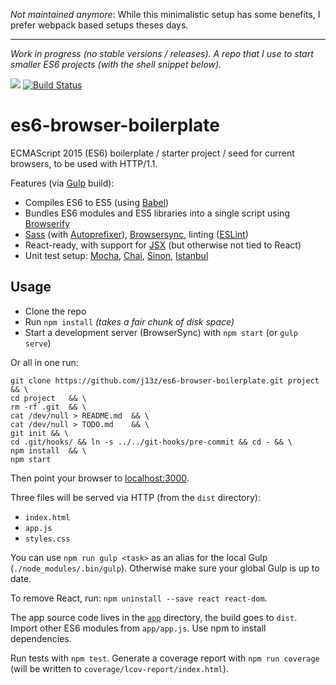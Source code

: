 *Not maintained anymore*: While this minimalistic setup has some benefits, I prefer webpack based setups theses days.

---

*Work in progress (no stable versions / releases). A repo that I use to start smaller ES6 projects (with the shell snippet below).*


[![](https://david-dm.org/j13z/es6-browser-boilerplate/dev-status.png)](https://david-dm.org/j13z/es6-browser-boilerplate?type=dev)
[![Build Status](https://travis-ci.org/j13z/es6-browser-boilerplate.svg?branch=master)](https://travis-ci.org/j13z/es6-browser-boilerplate)

# es6-browser-boilerplate

ECMAScript 2015 (ES6) boilerplate / starter project / seed for current browsers, to be used with HTTP/1.1.

Features (via [Gulp] build):

- Compiles ES6 to ES5 (using [Babel])
- Bundles ES6 modules and ES5 libraries into a single script using [Browserify]
- [Sass] (with [Autoprefixer]), [Browsersync], linting ([ESLint])
- React-ready, with support for [JSX] \(but otherwise not tied to React)
- Unit test setup: [Mocha], [Chai], [Sinon], [Istanbul]

[Autoprefixer]: https://github.com/postcss/autoprefixer
[Babel]: http://babeljs.io
[Browserify]: http://browserify.org/
[Browsersync]: https://www.browsersync.io/
[Chai]: http://chaijs.com/
[ESLint]: http://eslint.org/
[Gulp]: http://gulpjs.com/
[Istanbul]: https://github.com/gotwarlost/istanbul
[JSX]: https://facebook.github.io/jsx/
[Mocha]: mochajs.org
[Sass]: http://sass-lang.com/
[Sinon]: http://http://sinonjs.org/



## Usage

- Clone the repo
- Run `npm install` *(takes a fair chunk of disk space)*
- Start a development server (BrowserSync) with `npm start` (or `gulp serve`)

Or all in one run:

```shell
git clone https://github.com/j13z/es6-browser-boilerplate.git project  && \
cd project   && \
rm -rf .git  && \
cat /dev/null > README.md  && \
cat /dev/null > TODO.md    && \
git init && \
cd .git/hooks/ && ln -s ../../git-hooks/pre-commit && cd - && \
npm install  && \
npm start
```
Then point your browser to [localhost:3000](http://localhost:3000/).

Three files will be served via HTTP (from the `dist` directory):

- `index.html`
- `app.js`
- `styles.css`

You can use `npm run gulp <task>` as an alias for the local Gulp (`./node_modules/.bin/gulp`). Otherwise make sure your global Gulp is up to date.

To remove React, run: `npm uninstall --save react react-dom`.

The app source code lives in the [`app`](https://github.com/j13z/es6-boilerplate/tree/master/app) directory, the build goes to `dist`. Import other ES6 modules from `app/app.js`. Use npm to install dependencies.

Run tests with `npm test`. Generate a coverage report with `npm run coverage` (will be written to `coverage/lcov-report/index.html`).

